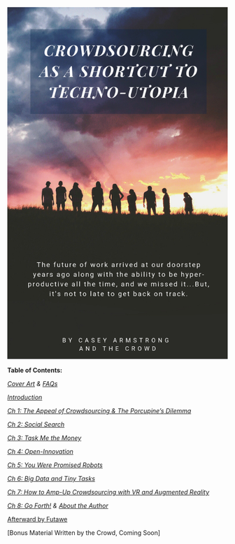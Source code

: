 <link rel="shortcut icon" type="image/png" href="/favicon.png">
<div style="text-align:center"><img src ="https://raw.githubusercontent.com/CrowdsourcingKC/crowdsourcingshortcut/master/images/cover.png" /></div>

**Table of Contents:**

[_Cover Art_](https://crowdsourcingkc.github.io/crowdsourcingshortcut/) _&_ [_FAQs_](https://crowdsourcingkc.github.io/crowdsourcingshortcut/faq)

[_Introduction_](https://crowdsourcingkc.github.io/crowdsourcingshortcut/introduction)

[_Ch 1: The Appeal of Crowdsourcing & The Porcupine’s Dilemma_](https://crowdsourcingkc.github.io/crowdsourcingshortcut/ch-1)

[_Ch 2: Social Search_](https://crowdsourcingkc.github.io/crowdsourcingshortcut/ch-2)

[_Ch 3: Task Me the Money_](https://crowdsourcingkc.github.io/crowdsourcingshortcut/ch-3)

[_Ch 4: Open-Innovation_](https://crowdsourcingkc.github.io/crowdsourcingshortcut/ch-4)

[_Ch 5: You Were Promised Robots_](https://crowdsourcingkc.github.io/crowdsourcingshortcut/ch-5)

[_Ch 6: Big Data and Tiny Tasks_](https://crowdsourcingkc.github.io/crowdsourcingshortcut/ch-6)

[_Ch 7: How to Amp-Up Crowdsourcing with VR and Augmented Reality_](https://crowdsourcingkc.github.io/crowdsourcingshortcut/ch-7)

[_Ch 8: Go Forth!_](https://crowdsourcingkc.github.io/crowdsourcingshortcut/ch-8) _&_ [_About the Author_](https://crowdsourcingkc.github.io/crowdsourcingshortcut/about-the-author)

[Afterward by Futawe](https://crowdsourcingkc.github.io/crowdsourcingshortcut/afterward-by-futawe)

[Bonus Material Written by the Crowd, Coming Soon]
